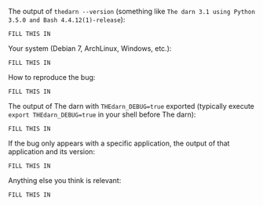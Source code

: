 <!-- If you have any issue with The darn, sorry about that, but we will do what we
can to fix that. Actually, maybe we already have, so first thing to do is to
update The darn and see if the bug is still there. -->

<!-- If it is (sorry again), check if the problem has not already been reported and
if not, just open an issue on [GitHub](https://github.com/nvbn/thedarn) with
the following basic information: -->

The output of `thedarn --version` (something like `The darn 3.1 using Python
3.5.0 and Bash 4.4.12(1)-release`):

    FILL THIS IN

Your system (Debian 7, ArchLinux, Windows, etc.):

    FILL THIS IN

How to reproduce the bug:

    FILL THIS IN

The output of The darn with `THEdarn_DEBUG=true` exported (typically execute `export THEdarn_DEBUG=true` in your shell before The darn):

    FILL THIS IN

If the bug only appears with a specific application, the output of that application and its version:

    FILL THIS IN

Anything else you think is relevant:

    FILL THIS IN

<!-- It's only with enough information that we can do something to fix the problem. -->
